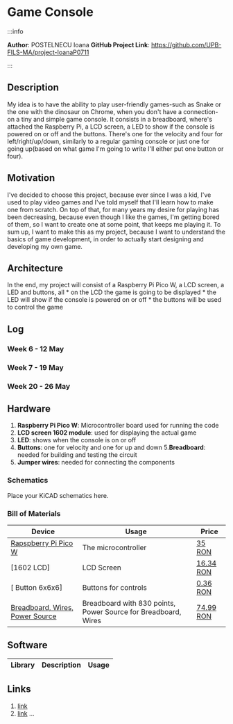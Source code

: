 # Game Console

:::info 

**Author**: POSTELNECU Ioana
**GitHub Project Link**: https://github.com/UPB-FILS-MA/project-IoanaP0711

:::

## Description

My idea is to have the ability to play user-friendly games-such as Snake or the one with the dinosaur on Chrome, when you don't have a connection- on a tiny and simple game console. It consists in a breadboard, where's attached the Raspberry Pi, a LCD screen, a LED to show if the console is powered on or off and the buttons. There's one for the velocity and four for left/right/up/down, similarly to a regular gaming console or just one for going up(based on what game I'm going to write I'll either put one button or four). 

## Motivation

I've decided to choose this project, because ever since I was a kid, I've used to play video games and I've told myself that I'll learn how to make one from scratch. On top of that, for many years my desire for playing has been decreasing, because even though I like the games, I'm getting bored of them, so I want to create one at some point, that keeps me playing it. To sum up, I want to make this as my project, because I want to understand the basics of game development, in order to actually start designing and developing my own game. 

## Architecture 

In the end, my project will consist of a Raspberry Pi Pico W, a LCD screen, a LED and buttons, all
    * on the LCD the game is going to be displayed
    * the LED will show if the console is powered on or off
    * the buttons will be used to control the game

## Log

<!-- write every week your progress here -->

### Week 6 - 12 May

### Week 7 - 19 May

### Week 20 - 26 May

## Hardware

1. **Raspberry Pi Pico W**: Microcontroller board used for running the code
2. **LCD screen 1602 module**: used for displaying the actual game
3. **LED**: shows when the console is on or off
4. **Buttons**: one for velocity and one for up and down
5.**Breadboard**: needed for building and testing the circuit
6. **Jumper wires**: needed for connecting the components

### Schematics

Place your KiCAD schematics here.

### Bill of Materials

<!-- Fill out this table with all the hardware components that you might need.

The format is 
```
| [Device](link://to/device) | This is used ... | [price](link://to/store) |

```

-->

| Device | Usage | Price |
|--------|--------|-------|
| [Rapspberry Pi Pico W](https://www.raspberrypi.com/documentation/microcontrollers/raspberry-pi-pico.html) | The microcontroller | [35 RON](https://www.optimusdigital.ro/en/raspberry-pi-boards/12394-raspberry-pi-pico-w.html) |
| [1602 LCD] | LCD Screen | [16.34 RON](https://www.optimusdigital.ro/en/lcds/2894-1602-lcd-with-i2c-interface-and-blue-backlight.html) |
| [ Button 6x6x6] | Buttons for controls | [0.36 RON](https://www.optimusdigital.ro/ro/butoane-i-comutatoare/1119-buton-6x6x6.html?search_query=butoane+&results=197) |
| [Breadboard, Wires, Power Source](https://kits.plusivo.com/microcontroller-starter-kit/claim.html) |Breadboard with 830 points, Power Source for Breadboard, Wires | [74.99 RON](https://www.optimusdigital.ro/ro/kituri/12333-kit-plusivo-microcontroller-starter.html?search_query=plusivo+microcontroller+starter+kit&results=3) |


## Software

| Library | Description | Usage |
|---------|-------------|-------|


## Links

<!-- Add a few links that inspired you and that you think you will use for your project -->

1. [link](https://example.com)
2. [link](https://example3.com)
...
